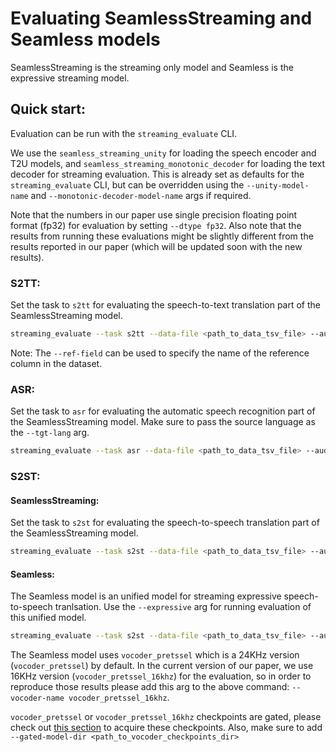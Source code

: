 # Evaluating SeamlessStreaming and Seamless models
SeamlessStreaming is the streaming only model and Seamless is the expressive streaming model.

## Quick start:

Evaluation can be run with the `streaming_evaluate` CLI.

We use the `seamless_streaming_unity` for loading the speech encoder and T2U models, and `seamless_streaming_monotonic_decoder` for loading the text decoder for streaming evaluation. This is already set as defaults for the `streaming_evaluate` CLI, but can be overridden using the `--unity-model-name` and  `--monotonic-decoder-model-name` args if required.

Note that the numbers in our paper use single precision floating point format (fp32) for evaluation by setting `--dtype fp32`. Also note that the results from running these evaluations might be slightly different from the results reported in our paper (which will be updated soon with the new results).

### S2TT:
Set the task to `s2tt` for evaluating the speech-to-text translation part of the SeamlessStreaming model.

```bash
streaming_evaluate --task s2tt --data-file <path_to_data_tsv_file> --audio-root-dir <path_to_audio_root_directory> --output <path_to_evaluation_output_directory> --tgt-lang <3_letter_lang_code>
```

Note: The `--ref-field` can be used to specify the name of the reference column in the dataset.

### ASR:
Set the task to `asr` for evaluating the automatic speech recognition part of the SeamlessStreaming model. Make sure to pass the source language as the `--tgt-lang` arg.

```bash
streaming_evaluate --task asr --data-file <path_to_data_tsv_file> --audio-root-dir <path_to_audio_root_directory> --output <path_to_evaluation_output_directory> --tgt-lang <3_letter_source_lang_code> 
```

### S2ST:

#### SeamlessStreaming:

Set the task to `s2st` for evaluating the speech-to-speech translation part of the SeamlessStreaming model. 

```bash
streaming_evaluate --task s2st --data-file <path_to_data_tsv_file> --audio-root-dir <path_to_audio_root_directory> --output <path_to_evaluation_output_directory> --tgt-lang <3_letter_lang_code>
```

#### Seamless:
The Seamless model is an unified model for streaming expressive speech-to-speech tranlsation. Use the `--expressive` arg for running evaluation of this unified model.

```bash
streaming_evaluate --task s2st --data-file <path_to_data_tsv_file> --audio-root-dir <path_to_audio_root_directory> --output <path_to_evaluation_output_directory> --tgt-lang <3_letter_lang_code> --expressive --gated-model-dir <path_to_vocoder_checkpoints_dir>
```

The Seamless model uses `vocoder_pretssel` which is a 24KHz version (`vocoder_pretssel`) by default. In the current version of our paper, we use 16KHz version (`vocoder_pretssel_16khz`) for the evaluation, so in order to reproduce those results please add this arg to the above command: `--vocoder-name vocoder_pretssel_16khz`.

`vocoder_pretssel` or `vocoder_pretssel_16khz` checkpoints are gated, please check out [this section](/README.md#seamlessexpressive-models) to acquire these checkpoints. Also, make sure to add `--gated-model-dir <path_to_vocoder_checkpoints_dir>`

